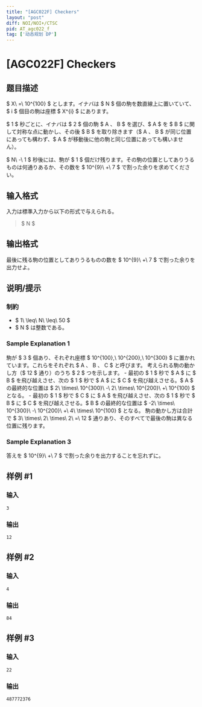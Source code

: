 ```yaml
---
title: "[AGC022F] Checkers"
layout: "post"
diff: NOI/NOI+/CTSC
pid: AT_agc022_f
tag: ['动态规划 DP']
---
```


# [AGC022F] Checkers

## 题目描述

[problemUrl]: https://atcoder.jp/contests/agc022/tasks/agc022_f

$ X\ =\ 10^{100} $ とします。イナバは $ N $ 個の駒を数直線上に置いていて、$ i $ 個目の駒は座標 $ X^{i} $ にあります。

$ 1 $ 秒ごとに、イナバは $ 2 $ 個の駒 $ A $、$ B $ を選び、$ A $ を $ B $ に関して対称な点に動かし、その後 $ B $ を取り除きます（$ A $、$ B $ が同じ位置にあっても構わず、$ A $ が移動後に他の駒と同じ位置にあっても構いません）。

$ N\ -\ 1 $ 秒後には、駒が $ 1 $ 個だけ残ります。その駒の位置としてありうるものは何通りあるか、その数を $ 10^{9}\ +\ 7 $ で割った余りを求めてください。

## 输入格式

入力は標準入力から以下の形式で与えられる。

> $ N $

## 输出格式

最後に残る駒の位置としてありうるものの数を $ 10^{9}\ +\ 7 $ で割った余りを出力せよ。

## 说明/提示

### 制約

- $ 1\ \leq\ N\ \leq\ 50 $
- $ N $ は整数である。

### Sample Explanation 1

駒が $ 3 $ 個あり、それぞれ座標 $ 10^{100},\ 10^{200},\ 10^{300} $ に置かれています。これらをそれぞれ $ A $、$ B $、$ C $ と呼びます。 考えられる駒の動かし方（$ 12 $ 通り）のうち $ 2 $ つを示します。 - 最初の $ 1 $ 秒で $ A $ に $ B $ を飛び越えさせ、次の $ 1 $ 秒で $ A $ に $ C $ を飛び越えさせる。$ A $ の最終的な位置は $ 2\ \times\ 10^{300}\ -\ 2\ \times\ 10^{200}\ +\ 10^{100} $ となる。 - 最初の $ 1 $ 秒で $ C $ に $ A $ を飛び越えさせ、次の $ 1 $ 秒で $ B $ に $ C $ を飛び越えさせる。$ B $ の最終的な位置は $ -2\ \times\ 10^{300}\ -\ 10^{200}\ +\ 4\ \times\ 10^{100} $ となる。 駒の動かし方は合計で $ 3\ \times\ 2\ \times\ 2\ =\ 12 $ 通りあり、そのすべてで最後の駒は異なる位置に残ります。

### Sample Explanation 3

答えを $ 10^{9}\ +\ 7 $ で割った余りを出力することを忘れずに。

## 样例 #1

### 输入

```
3
```

### 输出

```
12
```

## 样例 #2

### 输入

```
4
```

### 输出

```
84
```

## 样例 #3

### 输入

```
22
```

### 输出

```
487772376
```

